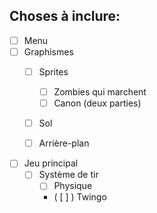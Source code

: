 ## Choses à inclure:

- [ ] Menu
- [ ] Graphismes
    - [ ] Sprites
        - [ ] Zombies qui marchent
        - [ ] Canon (deux parties)
    - [ ] Sol
    - [ ] Arrière-plan


- [ ] Jeu principal
    - [ ] Système de tir
        - [ ] Physique
        - ( [ ] ) Twingo
